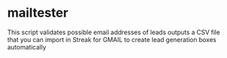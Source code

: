 # mailtester
This script validates possible email addresses of leads outputs a CSV file that you can import in Streak for GMAIL to create lead generation boxes automatically
